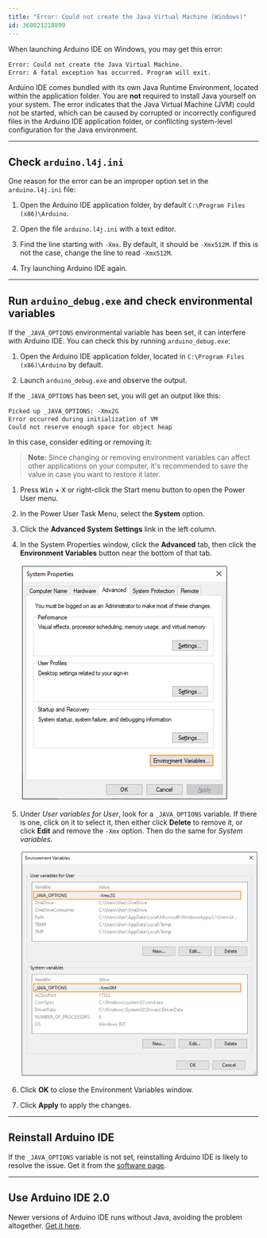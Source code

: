 ```yaml
---
title: "Error: Could not create the Java Virtual Machine (Windows)"
id: 360021218899
---
```


When launching Arduino IDE on Windows, you may get this error:

```
Error: Could not create the Java Virtual Machine.
Error: A fatal exception has occurred. Program will exit.
```

Arduino IDE comes bundled with its own Java Runtime Environment, located within the application folder. You are **not** required to install Java yourself on your system. The error indicates that the Java Virtual Machine (JVM) could not be started, which can be caused by corrupted or incorrectly configured files in the Arduino IDE application folder, or conflicting system-level configuration for the Java environment.

---

## Check `arduino.l4j.ini`

One reason for the error can be an improper option set in the `arduino.l4j.ini` file:

1. Open the Arduino IDE application folder, by default `C:\Program Files (x86)\Arduino`.

2. Open the file `arduino.l4j.ini` with a text editor.

3. Find the line starting with `-Xmx`. By default, it should be `-Xmx512M`. If this is not the case, change the line to read `-Xmx512M`.

4. Try launching Arduino IDE again.

---

## Run `arduino_debug.exe` and check environmental variables

If the `_JAVA_OPTIONS` environmental variable has been set, it can interfere with Arduino IDE. You can check this by running `arduino_debug.exe`:

1. Open the Arduino IDE application folder, located in `C:\Program Files (x86)\Arduino` by default.

2. Launch `arduino_debug.exe` and observe the output.

If the `_JAVA_OPTIONS` has been set, you will get an output like this:

```
Picked up _JAVA_OPTIONS: -Xmx2G
Error occurred during initialization of VM
Could not reserve enough space for object heap
```

In this case, consider editing or removing it:

> **Note:** Since changing or removing environment variables can affect other applications on your computer, it's recommended to save the value in case you want to restore it later.

1. Press <kbd>Win</kbd> + <kbd>X</kbd> or right-click the Start menu button to open the Power User menu.

2. In the Power User Task Menu, select the **System** option.

3. Click the **Advanced System Settings** link in the left column.

4. In the System Properties window, click the **Advanced** tab, then click the **Environment Variables** button near the bottom of that tab.

   ![The System Properties window. The "Environment Variables..." button is highlighted.](img/windows-system-properties.png)

5. Under _User variables for User_, look for a `_JAVA_OPTIONS` variable. If there is one, click on it to select it, then either click **Delete** to remove it, or click **Edit** and remove the `-Xmx` option. Then do the same for _System variables_.

   ![The Environment Variables window, with "_JAVA_OPTIONS" variables highlighted.](img/windows-environment-variables.png)

6. Click **OK** to close the Environment Variables window.

7. Click **Apply** to apply the changes.

---

## Reinstall Arduino IDE

If the `_JAVA_OPTIONS` variable is not set, reinstalling Arduino IDE is likely to resolve the issue. Get it from the [software page](https://www.arduino.cc/en/software).

---

## Use Arduino IDE 2.0

Newer versions of Arduino IDE runs without Java, avoiding the problem altogether. [Get it here](https://www.arduino.cc/en/software).
